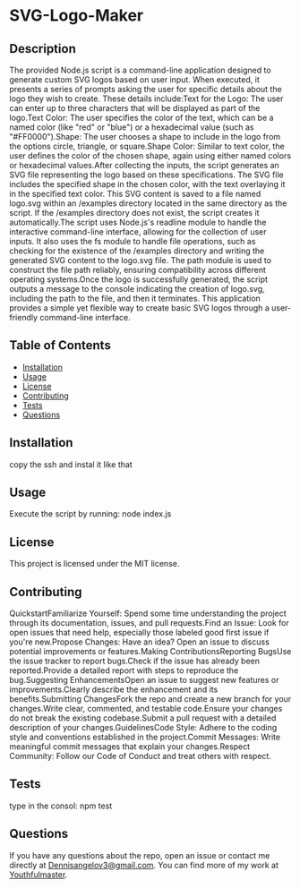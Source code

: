 
# SVG-Logo-Maker

## Description
The provided Node.js script is a command-line application designed to generate custom SVG logos based on user input. When executed, it presents a series of prompts asking the user for specific details about the logo they wish to create. These details include:Text for the Logo: The user can enter up to three characters that will be displayed as part of the logo.Text Color: The user specifies the color of the text, which can be a named color (like "red" or "blue") or a hexadecimal value (such as "#FF0000").Shape: The user chooses a shape to include in the logo from the options circle, triangle, or square.Shape Color: Similar to text color, the user defines the color of the chosen shape, again using either named colors or hexadecimal values.After collecting the inputs, the script generates an SVG file representing the logo based on these specifications. The SVG file includes the specified shape in the chosen color, with the text overlaying it in the specified text color. This SVG content is saved to a file named logo.svg within an /examples directory located in the same directory as the script. If the /examples directory does not exist, the script creates it automatically.The script uses Node.js's readline module to handle the interactive command-line interface, allowing for the collection of user inputs. It also uses the fs module to handle file operations, such as checking for the existence of the /examples directory and writing the generated SVG content to the logo.svg file. The path module is used to construct the file path reliably, ensuring compatibility across different operating systems.Once the logo is successfully generated, the script outputs a message to the console indicating the creation of logo.svg, including the path to the file, and then it terminates. This application provides a simple yet flexible way to create basic SVG logos through a user-friendly command-line interface.

## Table of Contents
- [Installation](#installation)
- [Usage](#usage)
- [License](#license)
- [Contributing](#contributing)
- [Tests](#tests)
- [Questions](#questions)

## Installation
copy the ssh and instal it like that

## Usage
Execute the script by running: node index.js

## License
This project is licensed under the MIT license.

## Contributing
QuickstartFamiliarize Yourself: Spend some time understanding the project through its documentation, issues, and pull requests.Find an Issue: Look for open issues that need help, especially those labeled good first issue if you're new.Propose Changes: Have an idea? Open an issue to discuss potential improvements or features.Making ContributionsReporting BugsUse the issue tracker to report bugs.Check if the issue has already been reported.Provide a detailed report with steps to reproduce the bug.Suggesting EnhancementsOpen an issue to suggest new features or improvements.Clearly describe the enhancement and its benefits.Submitting ChangesFork the repo and create a new branch for your changes.Write clear, commented, and testable code.Ensure your changes do not break the existing codebase.Submit a pull request with a detailed description of your changes.GuidelinesCode Style: Adhere to the coding style and conventions established in the project.Commit Messages: Write meaningful commit messages that explain your changes.Respect Community: Follow our Code of Conduct and treat others with respect.

## Tests
type in the consol: npm test

## Questions
If you have any questions about the repo, open an issue or contact me directly at Dennisangelov3@gmail.com. You can find more of my work at [Youthfulmaster](https://github.com/Youthfulmaster/).
    